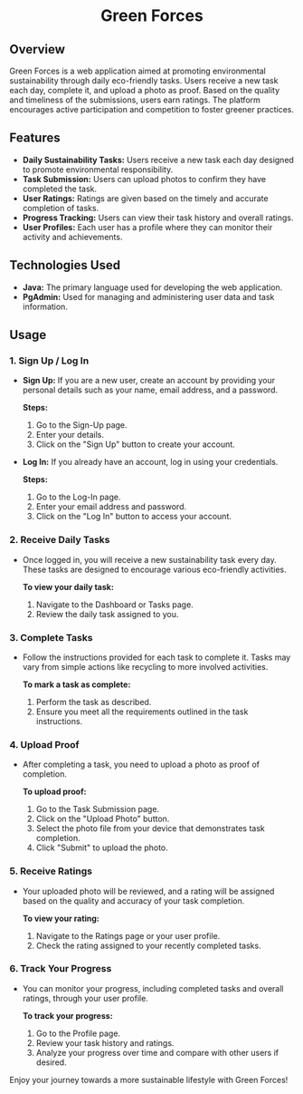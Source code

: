 <h1 align='center'> Green Forces </h1>

## Overview

Green Forces is a web application aimed at promoting environmental sustainability through daily eco-friendly tasks. Users receive a new task each day, complete it, and upload a photo as proof. Based on the quality and timeliness of the submissions, users earn ratings. The platform encourages active participation and competition to foster greener practices.

## Features

- **Daily Sustainability Tasks:** Users receive a new task each day designed to promote environmental responsibility.
- **Task Submission:** Users can upload photos to confirm they have completed the task.
- **User Ratings:** Ratings are given based on the timely and accurate completion of tasks.
- **Progress Tracking:** Users can view their task history and overall ratings.
- **User Profiles:** Each user has a profile where they can monitor their activity and achievements.

## Technologies Used

- **Java:** The primary language used for developing the web application.
- **PgAdmin:** Used for managing and administering user data and task information.

## Usage

### 1. Sign Up / Log In

- **Sign Up:** If you are a new user, create an account by providing your personal details such as your name, email address, and a password.
  
  **Steps:**
  1. Go to the Sign-Up page.
  2. Enter your details.
  3. Click on the "Sign Up" button to create your account.

- **Log In:** If you already have an account, log in using your credentials.

  **Steps:**
  1. Go to the Log-In page.
  2. Enter your email address and password.
  3. Click on the "Log In" button to access your account.

### 2. Receive Daily Tasks

- Once logged in, you will receive a new sustainability task every day. These tasks are designed to encourage various eco-friendly activities.

  **To view your daily task:**
  1. Navigate to the Dashboard or Tasks page.
  2. Review the daily task assigned to you.

### 3. Complete Tasks

- Follow the instructions provided for each task to complete it. Tasks may vary from simple actions like recycling to more involved activities.

  **To mark a task as complete:**
  1. Perform the task as described.
  2. Ensure you meet all the requirements outlined in the task instructions.

### 4. Upload Proof

- After completing a task, you need to upload a photo as proof of completion.

  **To upload proof:**
  1. Go to the Task Submission page.
  2. Click on the "Upload Photo" button.
  3. Select the photo file from your device that demonstrates task completion.
  4. Click "Submit" to upload the photo.

### 5. Receive Ratings

- Your uploaded photo will be reviewed, and a rating will be assigned based on the quality and accuracy of your task completion.

  **To view your rating:**
  1. Navigate to the Ratings page or your user profile.
  2. Check the rating assigned to your recently completed tasks.

### 6. Track Your Progress

- You can monitor your progress, including completed tasks and overall ratings, through your user profile.

  **To track your progress:**
  1. Go to the Profile page.
  2. Review your task history and ratings.
  3. Analyze your progress over time and compare with other users if desired.

Enjoy your journey towards a more sustainable lifestyle with Green Forces!

